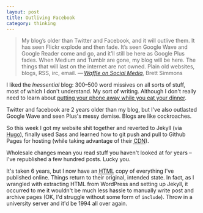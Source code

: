 ```yaml
---
layout: post
title: Outliving Facebook
category: thinking
---
```


>My blog’s older than Twitter and Facebook, and it will outlive them. It has seen Flickr explode and then fade. It’s seen Google Wave and Google Reader come and go, and it’ll still be here as Google Plus fades. When Medium and Tumblr are gone, my blog will be here. The things that will last on the internet are not owned. Plain old websites, blogs, RSS, irc, email. &#8212;&thinsp;<cite><a href="http://inessential.com/2014/08/27/waffle_on_social_media">Waffle on Social Media</a></cite>, Brett Simmons

I liked the <cite>Inessential</cite> blog: 300&#8211;500 word missives on all sorts of stuff, most of which I don't understand. My sort of writing. Although I don't really need to learn about <a href="http://inessential.com/2014/08/29/on_taking_breaks">putting your phone away while you eat your dinner</a>.

Twitter and facebook are 2 years older than my blog, but I've also outlasted Google Wave and seen Plus's messy demise. Blogs are like cockroaches.

So this week I got my website shit together and reverted to Jekyll (via <a href="http://hugo.spf13.com/">Hugo</a>), finally used Sass and learned how to git push and pull to Github Pages for hosting (while taking advantage of their <abbr title="Content Delivery Network">CDN</abbr>).

Wholesale changes mean you read stuff you haven't looked at for years &#8211; I've republished a few hundred posts. Lucky you.

It's taken 6 years, but I now have an <abbr title="HyperText Markup Language">HTML</abbr> copy of everything I've published online. Things return to their original, intended state. In fact, as I wrangled with extracting HTML from WordPress and setting up Jekyll, it occurred to me it wouldn't be much less hassle to manually write post and archive pages (OK, I'd struggle without some form of `include`). Throw in a university server and it'd be 1994 all over again.
